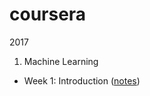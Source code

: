 # coursera
2017

1. Machine Learning
  - Week 1: Introduction ([notes](https://github.com/jes2ica/coursera/blob/master/machine-learning/week1/notes.md))
